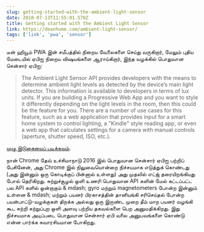 ```yaml
---
slug: getting-started-with-the-ambient-light-sensor
date: 2018-07-13T11:55:01.570Z
title: Getting started with the Ambient Light Sensor
link: https://deanhume.com/ambient-light-sensor/
tags: ['link', 'pwa', 'sensor']
---
```

டீன் ஹியூம் PWA இன் சமீபத்தில் நிறைய வேலைகளை செய்து வருகிறார், மேலும் புதிய மேடையில் ஏபிஐ நிறைய விஷயங்களை ஆராய்கிறார், இந்த வழக்கில் பொதுவான சென்சார் ஏபிஐ:

> The Ambient Light Sensor API provides developers with the means to determine ambient light levels as detected by the device&#x2019;s main light detector. This information is available to developers in terms of lux units. If you are building a Progressive Web App and you want to style it differently depending on the light levels in the room, then this could be the feature for you. There are a number of use cases for this feature, such as a web application that provides input for a smart home system to control lighting, a "Kindle" style reading app, or even a web app that calculates settings for a camera with manual controls (aperture, shutter speed, ISO, etc.).
> 
> 


[முழு இடுகையைப் படிக்கவும்](https://deanhume.com/ambient-light-sensor/).

நான் Chrome தேவ் உச்சிமாநாடு 2016 இல் பொதுவான சென்சார் ஏபிஐ பற்றிப் பேசினேன், அது Chrome இல் நிலுவையொன்றை நிச்சயமாக எடுத்துக் கொண்டது (அது இன்னும் ஒரு கொடிக்குப் பின்னால் உள்ளது) அது முதலில் எட்ஜ் தரையிறங்கியது போல் தெரிகிறது. சுற்றுச்சூழல் ஒளி உணரி பொதுவான API களின் மேல் கட்டப்பட்ட பல API களில் ஒன்றாகும் & mdash; gyro மற்றும் magnetometers போன்ற இன்னும் உள்ளன & mdash; மற்றும் பயனர் பிரகாசத்தின் தானியங்கி சரிசெய்தல் போன்ற பயன்பாட்டு-வழக்குகள் திறக்க அல்லது ஒரு இருண்ட முறை தீம் மாற பயனர் வழங்கி கூட சுற்றி சுற்றுப்புற ஒளி அளவு பற்றிய தகவல்களை பெற அனுமதிக்கிறது. இது நிச்சயமாக அடிப்படை பொதுவான சென்சார் ஏபி வலை அனுபவங்களை கொண்டு என்ன பார்க்க சுவாரசியமான போகிறது.
